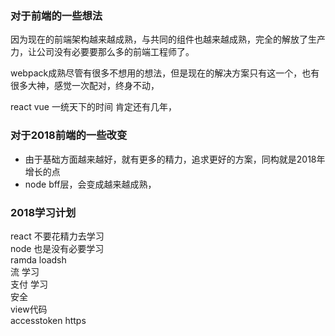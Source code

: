 ### 对于前端的一些想法
因为现在的前端架构越来越成熟，与共同的组件也越来越成熟，完全的解放了生产力，让公司没有必要要那么多的前端工程师了。

webpack成熟尽管有很多不想用的想法，但是现在的解决方案只有这一个，也有很多大神，感觉一次配对，终身不动，

react vue 一统天下的时间 肯定还有几年，

### 对于2018前端的一些改变
- 由于基础方面越来越好，就有更多的精力，追求更好的方案，同构就是2018年增长的点
- node bff层，会变成越来越成熟，

### 2018学习计划
react 不要花精力去学习  
node  也是没有必要学习  
ramda 
loadsh  
流 学习  
支付 学习  
安全  
view代码   
accesstoken
https
